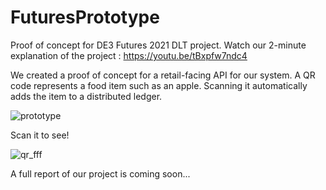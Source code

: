 # FuturesPrototype
Proof of concept for DE3 Futures 2021 DLT project.
Watch our 2-minute explanation of the project : https://youtu.be/tBxpfw7ndc4

We created a proof of concept for a retail-facing API for our system. A QR code represents a food item such as an apple. Scanning it automatically adds the item to a distributed ledger. 

![prototype](https://user-images.githubusercontent.com/79009541/110792326-26dc1080-826b-11eb-92c5-e98bcb24f910.gif)

Scan it to see!

![qr_fff](https://user-images.githubusercontent.com/79009541/110525932-17df4c00-810d-11eb-8bf4-38dc1310aa8e.png)

A full report of our project is coming soon...
